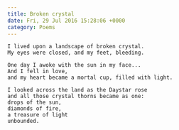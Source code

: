 ```yaml
---
title: Broken crystal
date: Fri, 29 Jul 2016 15:28:06 +0000
category: Poems
---
```


    I lived upon a landscape of broken crystal.
    My eyes were closed, and my feet, bleeding. 
    
    One day I awoke with the sun in my face...
    And I fell in love,
    and my heart became a mortal cup, filled with light.
    
    I looked across the land as the Daystar rose
    and all those crystal thorns became as one:
    drops of the sun,
    diamonds of fire,
    a treasure of light
    unbounded. 

